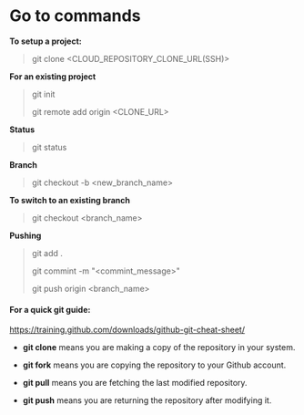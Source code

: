 # Go to commands

**To setup a project:**     
> git clone <CLOUD_REPOSITORY_CLONE_URL(SSH)>

**For an existing project**     
> git init
>
> git remote add origin <CLONE_URL>

**Status**      
> git status

**Branch**
> git checkout -b <new_branch_name>

**To switch to an existing branch**     
> git checkout <branch_name>

**Pushing**     
> git add .
>
> git commint -m "<commint_message>"
>
> git push origin <branch_name>

#### For a quick git guide:
https://training.github.com/downloads/github-git-cheat-sheet/

- **git clone** means you are making a copy of the repository in your system.

- **git fork** means you are copying the repository to your Github account.

- **git pull** means you are fetching the last modified repository.

- **git push** means you are returning the repository after modifying it.

